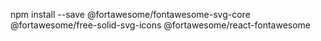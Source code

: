 npm install --save @fortawesome/fontawesome-svg-core @fortawesome/free-solid-svg-icons @fortawesome/react-fontawesome
